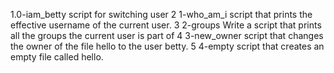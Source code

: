 1.0-iam_betty script for switching user
2 1-who_am_i script that prints the effective username of the current user.
3 2-groups Write a script that prints all the groups the current user is part of
4 3-new_owner script that changes the owner of the file hello to the user betty.
5 4-empty script that creates an empty file called hello.
